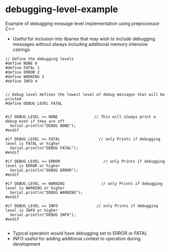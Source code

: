 # debugging-level-example
Example of debugging message level implementation using preprocessor C++
- Useful for inclusion into libaries that may wish to include debugging messages without always including additional memory intensive cstrings


```
// Define the debugging levels
#define NONE 0                  
#define FATAL 1
#define ERROR 2
#define WARNING 3
#define INFO 4


// Debug level defines the lowest level of debug messages that will be printed
#define DEBUG_LEVEL FATAL
```


```

#if DEBUG_LEVEL >= NONE                // This will always print a debug even if they are off
  Serial.println("DEBUG NONE");
#endif

#if DEBUG_LEVEL >= FATAL                 // only Prints if debugging level is FATAL or higher 
  Serial.println("DEBUG FATAL");
#endif

#if DEBUG_LEVEL >= ERROR                   // only Prints if debugging level is ERROR or higher 
  Serial.println("DEBUG ERROR");
#endif

#if DEBUG_LEVEL >= WARNING                // only Prints if debugging level is WARNING or higher   
  Serial.println("DEBUG WARNING");
#endif

#if DEBUG_LEVEL >= INFO                 // only Prints if debugging level is INFO or higher     
  Serial.println("DEBUG INFO");
#endif


```

- Typical operation would have debugging set to ERROR or FATAL
- INFO useful for adding additional context to operation during development 
